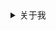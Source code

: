 <details>
  <summary>关于我</summary>

## 序言 ##
大家好啊，在下JiaSswee，~~一只出生15年了的小萌新~~，作为家里的长子，刚出生的时候肯定是要被娇惯的，~~(没错这也是我现在在体育方面不行的原因)~~，听我妈妈说。。。我还没会爬的就会走了，所以各位能不能别再随随便便让我爬了好伐?我真的没爬过哦。




## 正文 ##

 - **幼儿园**

在幼儿园的时候，我刚开始是在县托上的，~~后来被一个小女孩老是欺负，还把我欺负哭了~~，啊啊啊啊啊啊，太丢脸了（淦），就转到商托了……然后就度过了三年。。。。。
多的记不清了，就写到这里了。咻咻咻~
 

 - **小学**

这个我得好好写写了，在小学入学的几天，我特别爱玩，有一次上语文课的时候我直接在操场玩了一节课，~~幸好语文老师也没找我~~，感觉那时候好天真啊，啥也不懂233333

二年级的记忆不多，就记得老教学楼拆了，搬到了别的教学楼，其实我还挺怀念那座老教学楼的。虽然只呆了一年。
剩下的记忆也很零散。。。略过吧

六年级的时候，要迎接小升初，学习压力逐渐上去了，也就是在这个时候，我了解到了墙外的世界，开始尝试使用gms，以及接触到了[酷安][1]（但是我正式入安是差不多是在去年这个时候），然后每天下午作业都会很多，但是课间我仍然会约上几个同学出去玩，犹记得当初最喜欢玩的游戏还是小刀，现在感觉好幼稚啊哈哈哈哈哈哈哈，然后每天晚上写完作业仍旧会去搜集搞机资源，（当时用的还是Android4.4），玛卡巴卡。。
记得当时每天小升初模拟题都很难，一度让我以为我会考很差。。。但是真的到了考场里，我发现，这题是考智障的嘛?（我真的不是奥斯卡影帝啊啊啊啊啊啊[@小张哎哎][2]）
然后小学就这样过去了，嗯，也没有搞事情，我真是个听话的好孩子

 - **初中**

玛卡巴卡，这个可就有的写了，刚刚进入初一的时候，嗯，传承小学优良传统，是个好孩子，就连领水卡都要说谢谢，这点当时被老班往死里夸啊。。。。哦对了，小升初我貌似在班里是三四名?现在我都不敢想我能进前五（我真的不是奥斯卡影帝啊啊啊啊啊啊），初一我是真的很认真在学习啊，唉。。。。。
~~当时觉得d某挺好看的，但是最后也没有追到（毕竟当时13年直男癌了。。。。。）~~
当时第一个认识的就是哲，当时觉得他人挺好的，就是喜欢追妹子罢了，甚至当时还和他一起去找妹子（现在特后悔啊啊啊啊啊啊，~~为啥当时不学学他~~，呸，我才没有）
下学期换了英语老师，这个我得好好吐槽一下。。。
给我们发听力资料，你特么发个3kb的.ink啥意思?你要是直接放到云端驱动器发快捷方式也行啊，你文件在你电脑上，让我们把你电脑也搬回家?zz吧，无语
然后字母稍微不好看就重写，你他妈真是人才。。。自己有强迫症就去治，折磨学生有病?
最后貌似还去道法组了?真是啥都会呗?能死了。。。。估计background比天都大嘞，还说之前sina找她她都不去。。。仙死。。。

初二的时候，换了个生物老师，讲课挺好的，我生物成绩也从50直逼90+（尽管会考只有80，23333333……），要是能一直教我就好了，阿巴巴。。
然后初二下学期，换了个音乐老师，真是素养"高"啊？( •̥́ ˍ •̀ू )，句句自己怎么怎么好，你们都是智障脑残。hhhhhc，mmp。
不过初二，我妈也放心让我自己回家了（早就该了，哼），然后也就是在这段时间对小张逐渐熟悉了起来，也逐渐了解到了班里的一些事情（开始了解人间烟火了哦）
然后下学期网课，真的就是非常浪啊，网课打开，睡觉，玩，吃东西，聊天，除了听课啥都干（2333333）然后还和潘哥一起搞事情，当时真是快乐啊，和小张的火花也一直养了很长时间的，字母也点亮了好多好多
随着假期不断延长，很无聊，就开了绿钻听歌，也开始有点想开学了
哦对了，也就是在这个时候我对哲的印象开始改变的……
开学后，我的成绩还算可以吧（主要是整体都下滑了。。。。）

到了初三，估计也都放开了吧，我也逐渐了解了一些同学，比如富二代欧皇磊子哥（欧鳇寿命极短，嘿嘿嘿），涩批头子健健，涩批二号张淑贤，呆萌可爱的九文鱼，以及除了身高别的都在线的小张同学（滑稽，哎嘿，我闪，打不到打不到），还有杜厉害姐姐，颜值一直在线的王菲仙女，感觉挺快乐的呀~
然后老班也开始动不动就布置一大堆作业（我觉得她自己都不知道自己布置了啥作业，因为她经常布置重复的作业），还有，他居然说哲是正 能 量 标兵……233333，我对此表示呵呵。
不过和哲在一起聊天确实很开心。。。就这样吧

初三化学是真的难（搞不明白为啥都说简单），相比物理，化学才是真的难好吧。。。。。
233333其实差不多啦。。。。
老班把我调到志愿证旁边，还要用潘光辉坐到走廊另一侧。。。她不知道哲和潘都比我能撩的吗?
莫名其妙。。。。。。。
哲特么还起哄。。。。。老班这样认为不还是他私底下和老班瞎说了啥。。。。
真的正能量标兵啊……（对老来说确实是。。。。）

## 末言 ##
也快中考了，祝我好运吧，毕竟我现在考试都是看运气的。。。。。
阿巴阿巴。。。。
先这样吧，剩下的再写一篇博文
SEND~

<iframe frameborder="no" border="0" marginwidth="0" marginheight="0" width=330 height=86 src="//music.163.com/outchain/player?type=2&id=1816940515&auto=0&height=66"></iframe>



  [1]: https://coolapk.com
  [2]: https://weibo.com/u/7099571392
